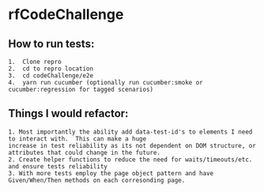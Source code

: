 # rfCodeChallenge

## How to run tests:
    1.  Clone repro
    2.  cd to repro location
    3.  cd codeChallenge/e2e
    4.  yarn run cucumber (optionally run cucumber:smoke or cucumber:regression for tagged scenarios)

## Things I would refactor:
    1. Most importantly the ability add data-test-id's to elements I need to interact with.  This can make a huge
    increase in test reliability as its not dependent on DOM structure, or attributes that could change in the future.
    2. Create helper functions to reduce the need for waits/timeouts/etc. and ensure tests reliability
    3. With more tests employ the page object pattern and have Given/When/Then methods on each corresonding page.
